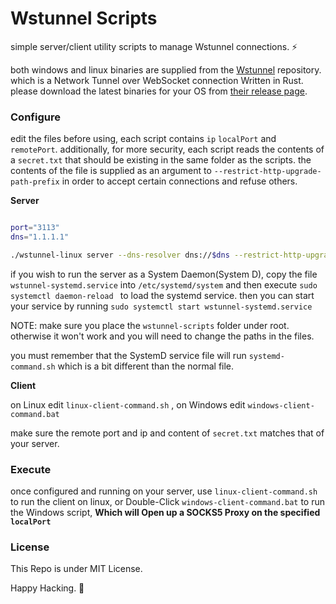 # Wstunnel Scripts

simple server/client utility scripts to manage Wstunnel connections. ⚡

both windows and linux binaries are supplied from the [Wstunnel](https://github.com/erebe/wstunnel) repository.
which is a Network Tunnel over WebSocket connection Written in Rust.  
please download the latest binaries for your OS from [their release page](https://github.com/erebe/wstunnel/releases).

### Configure

edit the files before using, each script contains `ip` `localPort` and `remotePort`. 
additionally, for more security, each script reads the contents of a `secret.txt` that should be existing in the same folder as the scripts.
the contents of the file is supplied as an argument to `--restrict-http-upgrade-path-prefix` in order to accept certain connections and refuse others.

**Server**

```bash

port="3113"
dns="1.1.1.1"

./wstunnel-linux server --dns-resolver dns://$dns --restrict-http-upgrade-path-prefix $(cat secret.txt)  ws://0.0.0.0:$port

```

if you wish to run the server as a System Daemon(System D), copy the file `wstunnel-systemd.service` into `/etc/systemd/system`
and then execute `sudo systemctl daemon-reload ` to load the systemd service. then you can start your service by running `sudo systemctl start wstunnel-systemd.service`

NOTE: make sure you place the `wstunnel-scripts` folder under root. otherwise it won't work and you will need to change the paths in the files.

you must remember that the SystemD service file will run `systemd-command.sh` which is a bit different than the normal file.

**Client**

on Linux edit `linux-client-command.sh` , 
on Windows edit `windows-client-command.bat`

make sure the remote port and ip and content of `secret.txt` matches that of your server.


### Execute 

once configured and running on your server, use `linux-client-command.sh` to run the client on linux, or Double-Click `windows-client-command.bat` to run the 
Windows script, **Which will Open up a SOCKS5 Proxy on the specified `localPort`**

### License

This Repo is under MIT License.



Happy Hacking. 🥷
